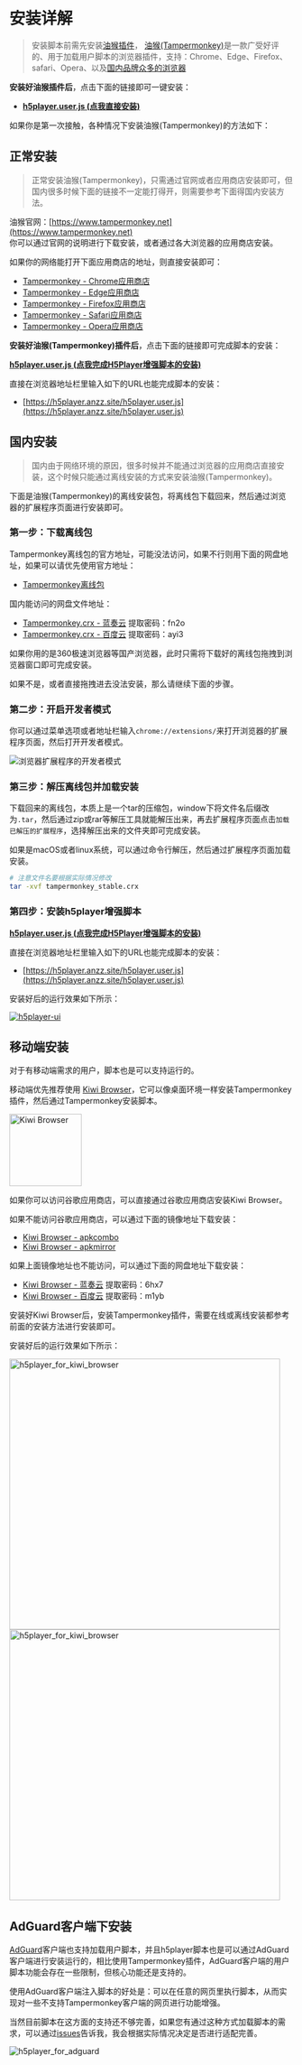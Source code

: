 # 安装详解

> 安装脚本前需先安装[油猴插件](https://www.tampermonkey.net)，
> [油猴(Tampermonkey)](https://www.baidu.com/s?wd=%E6%B2%B9%E7%8C%B4%E6%8F%92%E4%BB%B6%E5%AE%89%E8%A3%85)是一款广受好评的、用于加载用户脚本的浏览器插件，支持：Chrome、Edge、Firefox、safari、Opera、以及[国内品牌众多的浏览器](https://www.baidu.com/s?wd=%E5%9B%BD%E5%86%85%E6%B5%8F%E8%A7%88%E5%99%A8)

**安装好油猴插件后**，点击下面的链接即可一键安装：  

- **[h5player.user.js (点我直接安装)](https://h5player.anzz.site/h5player.user.js)**  

如果你是第一次接触，各种情况下安装油猴(Tampermonkey)的方法如下：

## 正常安装

> 正常安装油猴(Tampermonkey)，只需通过官网或者应用商店安装即可，但国内很多时候下面的链接不一定能打得开，则需要参考下面得国内安装方法。

油猴官网：[https://www.tampermonkey.net](https://www.tampermonkey.net)  
你可以通过官网的说明进行下载安装，或者通过各大浏览器的应用商店安装。

如果你的网络能打开下面应用商店的地址，则直接安装即可：

- [Tampermonkey - Chrome应用商店](https://chrome.google.com/webstore/detail/dhdgffkkebhmkfjojejmpbldmpobfkfo)
- [Tampermonkey - Edge应用商店](https://microsoftedge.microsoft.com/addons/detail/iikmkjmpaadaobahmlepeloendndfphd)
- [Tampermonkey - Firefox应用商店](https://addons.mozilla.org/en-US/firefox/addon/tampermonkey/)
- [Tampermonkey - Safari应用商店](https://apps.apple.com/us/app/tampermonkey/id1482490089)
- [Tampermonkey - Opera应用商店](https://addons.opera.com/en/extensions/details/tampermonkey-beta/)

**安装好油猴(Tampermonkey)插件后**，点击下面的链接即可完成脚本的安装：  

**[h5player.user.js (点我完成H5Player增强脚本的安装)](https://h5player.anzz.site/h5player.user.js)**  

直接在浏览器地址栏里输入如下的URL也能完成脚本的安装：

- [https://h5player.anzz.site/h5player.user.js](https://h5player.anzz.site/h5player.user.js)

## 国内安装

> 国内由于网络环境的原因，很多时候并不能通过浏览器的应用商店直接安装，这个时候只能通过离线安装的方式来安装油猴(Tampermonkey)。  

下面是油猴(Tampermonkey)的离线安装包，将离线包下载回来，然后通过浏览器的扩展程序页面进行安装即可。

### 第一步：下载离线包

Tampermonkey离线包的官方地址，可能没法访问，如果不行则用下面的网盘地址，如果可以请优先使用官方地址：

- [Tampermonkey离线包](https://data.tampermonkey.net/tampermonkey_stable.crx)

国内能访问的网盘文件地址：

- [Tampermonkey.crx - 蓝奏云](https://wwt.lanzouq.com/izahN1p5e0pg) 提取密码：fn2o
- [Tampermonkey.crx - 百度云](https://pan.baidu.com/s/1ErjSyfI4W2mop1b452j1CQ?pwd=ayi3) 提取密码：ayi3

如果你用的是360极速浏览器等国产浏览器，此时只需将下载好的离线包拖拽到浏览器窗口即可完成安装。  

如果不是，或者直接拖拽进去没法安装，那么请继续下面的步骤。  
  
### 第二步：开启开发者模式

你可以通过菜单选项或者地址栏输入`chrome://extensions/`来打开浏览器的扩展程序页面，然后打开开发者模式。

![浏览器扩展程序的开发者模式](./img/chrome_develop_mode.jpg)

### 第三步：解压离线包并加载安装

下载回来的离线包，本质上是一个tar的压缩包，window下将文件名后缀改为`.tar`，然后通过zip或rar等解压工具就能解压出来，再去扩展程序页面点击`加载已解压的扩展程序`，选择解压出来的文件夹即可完成安装。  

如果是macOS或者linux系统，可以通过命令行解压，然后通过扩展程序页面加载安装。

```bash
# 注意文件名要根据实际情况修改
tar -xvf tampermonkey_stable.crx
```

### 第四步：安装h5player增强脚本

**[h5player.user.js (点我完成H5Player增强脚本的安装)](https://h5player.anzz.site/h5player.user.js)**  

直接在浏览器地址栏里输入如下的URL也能完成脚本的安装：

- [https://h5player.anzz.site/h5player.user.js](https://h5player.anzz.site/h5player.user.js)

安装好后的运行效果如下所示：  

<a href="https://h5player.anzz.site/assets/img/h5player_ui.jpg" target="_blank">
  <img src="https://h5player.anzz.site/assets/img/h5player_ui.jpg" alt="h5player-ui" />
</a>
<br />

## 移动端安装

对于有移动端需求的用户，脚本也是可以支持运行的。  

移动端优先推荐使用 [Kiwi Browser](https://kiwibrowser.com/)，它可以像桌面环境一样安装Tampermonkey插件，然后通过Tampermonkey安装脚本。

<a href="https://kiwibrowser.com/" target="_blank">
  <img src="./img/kiwi_browser_logo.jpg" alt="Kiwi Browser" width=128>
</a>

如果你可以访问谷歌应用商店，可以直接通过谷歌应用商店安装Kiwi Browser。  

如果不能访问谷歌应用商店，可以通过下面的镜像地址下载安装：  

- [Kiwi Browser - apkcombo](https://apkcombo.com/zh/kiwi-browser/com.kiwibrowser.browser/)
- [Kiwi Browser - apkmirror](https://www.apkmirror.com/apk/geometry-ou/kiwi-browser-fast-quiet/)

如果上面镜像地址也不能访问，可以通过下面的网盘地址下载安装：

- [Kiwi Browser - 蓝奏云](https://wwt.lanzouq.com/i8Pdp1p5z6cf) 提取密码：6hx7
- [Kiwi Browser - 百度云](https://pan.baidu.com/s/1ZPc7mIbiCoSXcymnRxWx5Q?pwd=m1yb) 提取密码：m1yb

安装好Kiwi Browser后，安装Tampermonkey插件，需要在线或离线安装都参考前面的安装方法进行安装即可。

安装好后的运行效果如下所示：

<a href="https://h5player.anzz.site/assets/img/kiwi_browser_effect01.83b4a12a.jpg" target="_blank">
  <img src="./img/kiwi_browser_effect01.jpg" alt="h5player_for_kiwi_browser" width=480>
</a>
<a href="https://h5player.anzz.site/assets/img/kiwi_browser_effect02.c5541da0.jpg" target="_blank">
  <img src="./img/kiwi_browser_effect02.jpg" alt="h5player_for_kiwi_browser" width=480>
</a>

## AdGuard客户端下安装

[AdGuard](https://adguard.com)客户端也支持加载用户脚本，并且h5player脚本也是可以通过AdGuard客户端进行安装运行的，相比使用Tampermonkey插件，AdGuard客户端的用户脚本功能会存在一些限制，但核心功能还是支持的。  

使用AdGuard客户端注入脚本的好处是：可以在任意的网页里执行脚本，从而实现对一些不支持Tampermonkey客户端的网页进行功能增强。  

当然目前脚本在这方面的支持还不够完善，如果您有通过这种方式加载脚本的需求，可以通过[issues](https://github.com/xxxily/h5player/issues)告诉我，我会根据实际情况决定是否进行适配完善。  

![h5player_for_adguard](./img/h5player_for_adguard.jpg)

